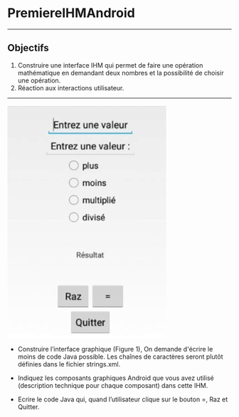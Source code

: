 # PremiereIHMAndroid

---
## Objectifs 

1. Construire une interface IHM qui permet de faire une opération mathématique en demandant 
deux nombres et la possibilité de choisir une opération.
1. Réaction aux interactions utilisateur.

---
![IHM](./pics/IHM.png)

  * Construire l’interface graphique (Figure 1), On demande d'écrire le moins de code Java possible. Les chaînes 
de caractères seront plutôt définies dans le fichier strings.xml. 

  * Indiquez les composants graphiques Android que vous avez utilisé (description technique  pour chaque 
composant)  dans cette IHM. 

  * Ecrire le code Java qui, quand l’utilisateur clique sur le bouton =, Raz et Quitter. 
